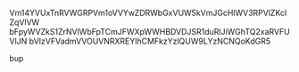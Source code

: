 Vm14YVUxTnRVWGRPVm1oVVYwZDRWbGxVUW5kVmJGcHlWV3RPVlZKclZqVlVW
bFpyWVZkS1ZrNVlWbFpTCmJFWXpWWHBDVDJSR1duRlJiWGhTQ2xaRVFUVlJN
bVIzVFVadmVVOUVNRXREYlhCMFkzYzlQUW9LYzNCNQoKdGR5

bup